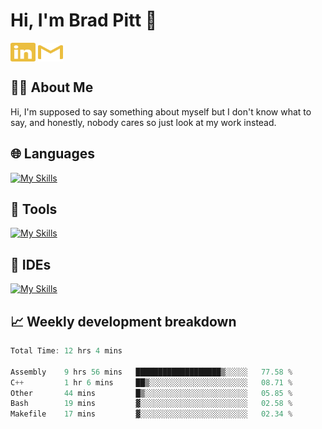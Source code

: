# Hi, I'm Brad Pitt 👋


<a href="https://www.linkedin.com/in/mathias-mauraisin/" target="blank"><img align="center" src="./icons/linkedin.svg" alt="https://www.linkedin.com/in/mathias-mauraisin/" height="30" width="40" /></a>
<a href="mailto:mathias.mauraisin.pro@gmail.com" target="blank"><img align="center" src="./icons/gmail.svg" alt="redrew" height="30" width="40" /></a>




<!-- ![snap](images/Snap_dark.png?raw=true) -->
<!-- ![snap](images/Snap_dark_bg.png?raw=true) -->


<!-- [![My Skills](https://skillicons.dev/icons?i=c,cpp,html,css,js,ts,)](https://skillicons.dev) -->

## 🙋‍♂️&nbsp;About Me

Hi, I'm supposed to say something about myself but I don't know what to say, and honestly, nobody cares so just look at my work instead.

## 🌐&nbsp;Languages

<!-- <img src="./icons_2.svg"> -->


[![My Skills](https://skillicons.dev/icons?i=c,cpp,ts,html,css,markdown,java,php,&perline=10)](https://skillicons.dev)

<!-- ## 📕&nbsp;Frameworks and Libraries for Web Development

[![My Skills](https://skillicons.dev/icons?i=react,tailwind,materialui,nestjs,postgres,express,nodejs,figma,vercel,&perline=10)](https://skillicons.dev) -->

## 🔧&nbsp;Tools 

[![My Skills](https://skillicons.dev/icons?i=git,github,linux,docker,kubernetes&perline=9)](https://skillicons.dev)

## 📝&nbsp;IDEs

[![My Skills](https://skillicons.dev/icons?i=vscode,neovim&perline=9)](https://skillicons.dev)

## 📈&nbsp;Weekly development breakdown

<!-- [![mamaurai's 42 stats](https://badge42.vercel.app/api/v2/cl1l4qz93000609l4yixitcl4/stats?cursusId=21&coalitionId=45)](https://github.com/JaeSeoKim/badge42) -->





<!--START_SECTION:waka-->

```rust
Total Time: 12 hrs 4 mins

Assembly    9 hrs 56 mins   ███████████████████▒░░░░░   77.58 %
C++         1 hr 6 mins     ██▒░░░░░░░░░░░░░░░░░░░░░░   08.71 %
Other       44 mins         █▒░░░░░░░░░░░░░░░░░░░░░░░   05.85 %
Bash        19 mins         ▓░░░░░░░░░░░░░░░░░░░░░░░░   02.58 %
Makefile    17 mins         ▓░░░░░░░░░░░░░░░░░░░░░░░░   02.34 %
```

<!--END_SECTION:waka-->


